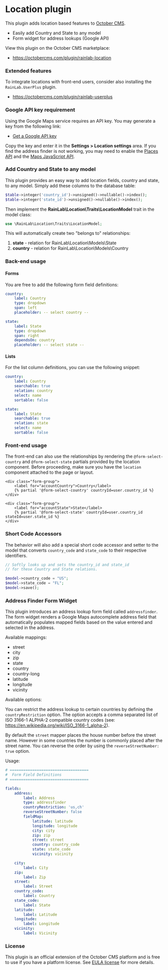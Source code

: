 # Location plugin

This plugin adds location based features to [October CMS](https://octobercms.com).

* Easily add Country and State to any model
* Form widget for address lookups (Google API)

View this plugin on the October CMS marketplace:

- https://octobercms.com/plugin/rainlab-location

### Extended features

To integrate locations with front-end users, consider also installing the `RainLab.UserPlus` plugin.

- https://octobercms.com/plugin/rainlab-userplus

### Google API key requirement

Using the Google Maps service requires an API key. You may generate a key from the following link:

- [Get a Google API key](https://developers.google.com/maps/documentation/javascript/get-api-key)

Copy the key and enter it in the **Settings > Location settings** area. If you find the address finder is not working, you may need to enable the [Places API](https://console.developers.google.com/apis/api/places_backend/overview?project=_) and the [Maps JavaScript API](https://console.developers.google.com/apis/api/maps_backend/overview?project=_).

### Add Country and State to any model

This plugin provides an easy way to add location fields, country and state, to any model. Simply add these columns to the database table:

```php
$table->integer('country_id')->unsigned()->nullable()->index();
$table->integer('state_id')->unsigned()->nullable()->index();
```

Then implement the **RainLab\Location\Traits\LocationModel** trait in the model class:

```php
use \RainLab\Location\Traits\LocationModel;
```

This will automatically create two "belongs to" relationships:

1. **state** - relation for RainLab\Location\Models\State
1. **country** - relation for RainLab\Location\Models\Country

### Back-end usage

#### Forms

You are free to add the following form field definitions:

```yaml
country:
    label: Country
    type: dropdown
    span: left
    placeholder: -- select country --

state:
    label: State
    type: dropdown
    span: right
    dependsOn: country
    placeholder: -- select state --
```

#### Lists

For the list column definitions, you can use the following snippet:

```yaml
country:
    label: Country
    searchable: true
    relation: country
    select: name
    sortable: false

state:
    label: State
    searchable: true
    relation: state
    select: name
    sortable: false
```

### Front-end usage

The front-end can also use the relationships by rendering the `@form-select-country` and `@form-select-state` partials provided by the location component. Before proceeding, make sure you have the `location` component attached to the page or layout.

```twig
<div class="form-group">
    <label for="accountCountry">Country</label>
    {% partial '@form-select-country' countryId=user.country_id %}
</div>

<div class="form-group">
    <label for="accountState">State</label>
    {% partial '@form-select-state' countryId=user.country_id stateId=user.state_id %}
</div>
```

### Short Code Accessors

The behavior will also add a special short code accessor and setter to the model that converts `country_code` and `state_code` to their respective identifiers.

```php
// Softly looks up and sets the country_id and state_id
// for these Country and State relations.

$model->country_code = "US";
$model->state_code = "FL";
$model->save();
```

### Address Finder Form Widget

This plugin introduces an address lookup form field called `addressfinder`. The form widget renders a Google Maps autocomplete address field that automatically populates mapped fields based on the value entered and selected in the address.

Available mappings:

- street
- city
- zip
- state
- country
- country-long
- latitude
- longitude
- vicinity

Available options:

You can restrict the address lookup to certain countries by defining the `countryRestriction` option. The option accepts a comma separated list of ISO 3166-1 ALPHA-2 compatible country codes (see: https://en.wikipedia.org/wiki/ISO_3166-1_alpha-2).

By default the `street` mapper places the house number before the street name. However in some countries the number is commonly placed after the street name. You can reverse the order by using the `reverseStreetNumber: true` option.

Usage:

```yaml
# ===================================
#  Form Field Definitions
# ===================================

fields:
    address:
        label: Address
        type: addressfinder
        countryRestriction: 'us,ch'
        reverseStreetNumber: false
        fieldMap:
            latitude: latitude
            longitude: longitude
            city: city
            zip: zip
            street: street
            country: country_code
            state: state_code
            vicinity: vicinity

    city:
        label: City
    zip:
        label: Zip
    street:
        label: Street
    country_code:
        label: Country
    state_code:
        label: State
    latitude:
        label: Latitude
    longitude:
        label: Longitude
    vicinity:
        label: Vicinity
```

### License

This plugin is an official extension of the October CMS platform and is free to use if you have a platform license. See [EULA license](LICENSE.md) for more details.
